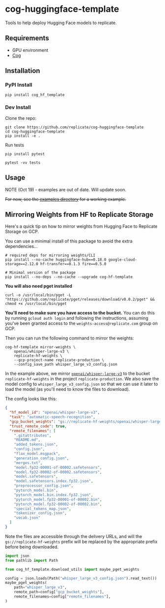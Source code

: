 # cog-huggingface-template

Tools to help deploy Hugging Face models to replicate.


## Requirements

- GPU environment
- [Cog](https://cog.run)

## Installation

### PyPI Install

```
pip install cog_hf_template
```

### Dev Install

Clone the repo:

```
git clone https://github.com/replicate/cog-huggingface-template
cd cog-huggingface-template
pip install -e .
```

Run tests

```
pip install pytest
```

```
pytest -vv tests
```

## Usage

NOTE (Oct 19) - examples are out of date. Will update soon.

~~For now, see the [examples directory](examples) for a working example.~~

## Mirroring Weights from HF to Replicate Storage

Here's a quick tip on how to mirror weights from Hugging Face to Replicate Storage on GCP.

You can use a minimal install of this package to avoid the extra dependencies...

```
# required deps for mirroring weights/CLI
pip install --no-cache huggingface-hub==0.18.0 google-cloud-storage==2.12.0 hf-transfer==0.1.3 fire==0.5.0

# Minimal version of the package
pip install --no-deps --no-cache --upgrade cog-hf-template
```

**You will also need pget installed**

```
curl -o /usr/local/bin/pget -L "https://github.com/replicate/pget/releases/download/v0.0.2/pget" && chmod +x /usr/local/bin/pget
```

**You'll need to make sure you have access to the bucket.** You can do this by running `gcloud auth login` and following the instructions, assuming you've been granted access to the `weights-access@replicate.com` group on GCP.

Then you can run the following command to mirror the weights:

```
cog-hf-template mirror-weights \
    openai/whisper-large-v3 \
    replicate-hf-weights \
    --gcp-project-name replicate-production \
    --config_save_path whisper_large_v3_config.json
```

In the example above, we mirror [`openai/whisper-large-v3`](https://huggingface.co/openai/whisper-large-v3) to the bucket `replicate-hf-weights` in the project `replicate-production`. We also save the model config to `whisper_large_v3_config.json` so that we can use it later to load the model (as you'll need to know the files to download).

The config looks like this:

```json
{
  "hf_model_id": "openai/whisper-large-v3",
  "task": "automatic-speech-recognition",
  "gcp_bucket_weights": "gs://replicate-hf-weights/openai/whisper-large-v3/1940b900b8d4d8fdf72a31be85a0d223b9488e00",
  "trust_remote_code": true,
  "remote_filenames": [
    ".gitattributes",
    "README.md",
    "added_tokens.json",
    "config.json",
    "flax_model.msgpack",
    "generation_config.json",
    "merges.txt",
    "model.fp32-00001-of-00002.safetensors",
    "model.fp32-00002-of-00002.safetensors",
    "model.safetensors",
    "model.safetensors.index.fp32.json",
    "preprocessor_config.json",
    "pytorch_model.bin",
    "pytorch_model.bin.index.fp32.json",
    "pytorch_model.fp32-00001-of-00002.bin",
    "pytorch_model.fp32-00002-of-00002.bin",
    "special_tokens_map.json",
    "tokenizer_config.json",
    "vocab.json"
  ]
}
```

Note the files are accessible through the delivery URLs, and will the `gs://replicate-hf-weights` prefix will be replaced by the appropriate prefix before being downloaded.

```python
import json
from pathlib import Path

from cog_hf_template.download_utils import maybe_pget_weights

config = json.loads(Path("whisper_large_v3_config.json").read_text())
maybe_pget_weights(
    path="whisper_large_v3",
    remote_path=config["gcp_bucket_weights"],
    remote_filenames=config["remote_filenames"],
)
```
